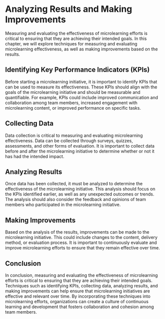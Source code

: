 # Analyzing Results and Making Improvements

Measuring and evaluating the effectiveness of microlearning efforts is critical to ensuring that they are achieving their intended goals. In this chapter, we will explore techniques for measuring and evaluating microlearning effectiveness, as well as making improvements based on the results.

Identifying Key Performance Indicators (KPIs)
---------------------------------------------

Before starting a microlearning initiative, it is important to identify KPIs that can be used to measure its effectiveness. These KPIs should align with the goals of the microlearning initiative and should be measurable and quantifiable. For example, KPIs could include improved communication and collaboration among team members, increased engagement with microlearning content, or improved performance on specific tasks.

Collecting Data
---------------

Data collection is critical to measuring and evaluating microlearning effectiveness. Data can be collected through surveys, quizzes, assessments, and other forms of evaluation. It is important to collect data before and after the microlearning initiative to determine whether or not it has had the intended impact.

Analyzing Results
-----------------

Once data has been collected, it must be analyzed to determine the effectiveness of the microlearning initiative. This analysis should focus on the KPIs identified earlier, as well as any unexpected outcomes or trends. The analysis should also consider the feedback and opinions of team members who participated in the microlearning initiative.

Making Improvements
-------------------

Based on the analysis of the results, improvements can be made to the microlearning initiative. This could include changes to the content, delivery method, or evaluation process. It is important to continuously evaluate and improve microlearning efforts to ensure that they remain effective over time.

Conclusion
----------

In conclusion, measuring and evaluating the effectiveness of microlearning efforts is critical to ensuring that they are achieving their intended goals. Techniques such as identifying KPIs, collecting data, analyzing results, and making improvements can help ensure that microlearning initiatives are effective and relevant over time. By incorporating these techniques into microlearning efforts, organizations can create a culture of continuous learning and development that fosters collaboration and cohesion among team members.


